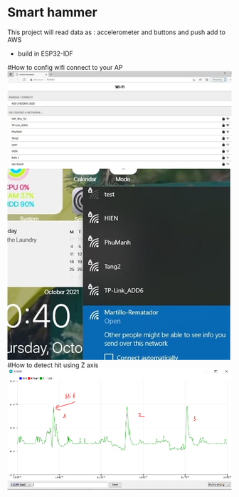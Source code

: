 # Smart hammer


This project will read data as : accelerometer and buttons and push add to AWS
* build in ESP32-IDF

#How to config wifi connect to your AP  
![Screenshot](img/wifi_config_1.jpg)  
![Screenshot](img/wifi_config_2.jpg)  
#How to detect hit using Z axis  
![Screenshot](img/hit_detection.PNG)
